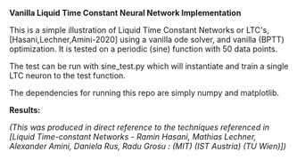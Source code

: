 **Vanilla Liquid Time Constant Neural Network Implementation**

This is a simple illustration of Liquid Time Constant Networks or LTC's, [Hasani,Lechner,Amini-2020] using a vanilla ode solver, 
and vanilla (BPTT) optimization. It is tested on a periodic (sine) function with 50 data points.

The test can be run with sine_test.py which will instantiate and train a single LTC neuron to the test function.

The dependencies for running this repo are simply numpy and matplotlib.

**Results:**


*(This was produced in direct reference to the techniques referenced in [Liquid Time-constant Networks - Ramin Hasani, Mathias Lechner, Alexander Amini, Daniela Rus, Radu Grosu : (MIT) (IST Austria) (TU Wien)])*
